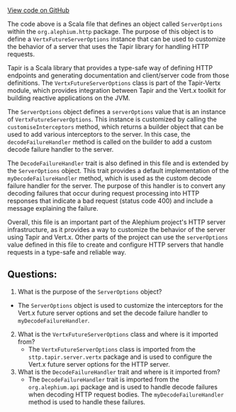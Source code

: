 [View code on GitHub](https://github.com/alephium/alephium/blob/master/http/src/main/scala/org/alephium/http/ServerOptions.scala)

The code above is a Scala file that defines an object called `ServerOptions` within the `org.alephium.http` package. The purpose of this object is to define a `VertxFutureServerOptions` instance that can be used to customize the behavior of a server that uses the Tapir library for handling HTTP requests.

Tapir is a Scala library that provides a type-safe way of defining HTTP endpoints and generating documentation and client/server code from those definitions. The `VertxFutureServerOptions` class is part of the Tapir-Vertx module, which provides integration between Tapir and the Vert.x toolkit for building reactive applications on the JVM.

The `ServerOptions` object defines a `serverOptions` value that is an instance of `VertxFutureServerOptions`. This instance is customized by calling the `customiseInterceptors` method, which returns a builder object that can be used to add various interceptors to the server. In this case, the `decodeFailureHandler` method is called on the builder to add a custom decode failure handler to the server.

The `DecodeFailureHandler` trait is also defined in this file and is extended by the `ServerOptions` object. This trait provides a default implementation of the `myDecodeFailureHandler` method, which is used as the custom decode failure handler for the server. The purpose of this handler is to convert any decoding failures that occur during request processing into HTTP responses that indicate a bad request (status code 400) and include a message explaining the failure.

Overall, this file is an important part of the Alephium project's HTTP server infrastructure, as it provides a way to customize the behavior of the server using Tapir and Vert.x. Other parts of the project can use the `serverOptions` value defined in this file to create and configure HTTP servers that handle requests in a type-safe and reliable way.
## Questions: 
 1. What is the purpose of the `ServerOptions` object?
   - The `ServerOptions` object is used to customize the interceptors for the Vert.x future server options and set the decode failure handler to `myDecodeFailureHandler`.
2. What is the `VertxFutureServerOptions` class and where is it imported from?
   - The `VertxFutureServerOptions` class is imported from the `sttp.tapir.server.vertx` package and is used to configure the Vert.x future server options for the HTTP server.
3. What is the `DecodeFailureHandler` trait and where is it imported from?
   - The `DecodeFailureHandler` trait is imported from the `org.alephium.api` package and is used to handle decode failures when decoding HTTP request bodies. The `myDecodeFailureHandler` method is used to handle these failures.